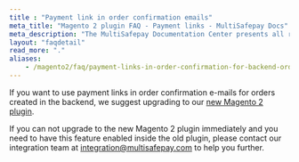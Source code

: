 ```yaml
---
title : "Payment link in order confirmation emails"
meta_title: "Magento 2 plugin FAQ - Payment links - MultiSafepay Docs"
meta_description: "The MultiSafepay Documentation Center presents all relevant information about our Plugins and API. You can also find support pages for payment methods, tools and general questions as well as the contact details of our Support and Integration Teams."
layout: "faqdetail"
read_more: "."
aliases:
    - /magento2/faq/payment-links-in-order-confirmation-for-backend-orders
---
```


If you want to use payment links in order confirmation e-mails for orders created in the backend, we suggest upgrading to our [new Magento 2 plugin](/integrations/plugins/magento2/).

If you can not upgrade to the new Magento 2 plugin immediately and you need to have this feature enabled inside the old plugin, please contact our integration team at integration@multisafepay.com to help you further.